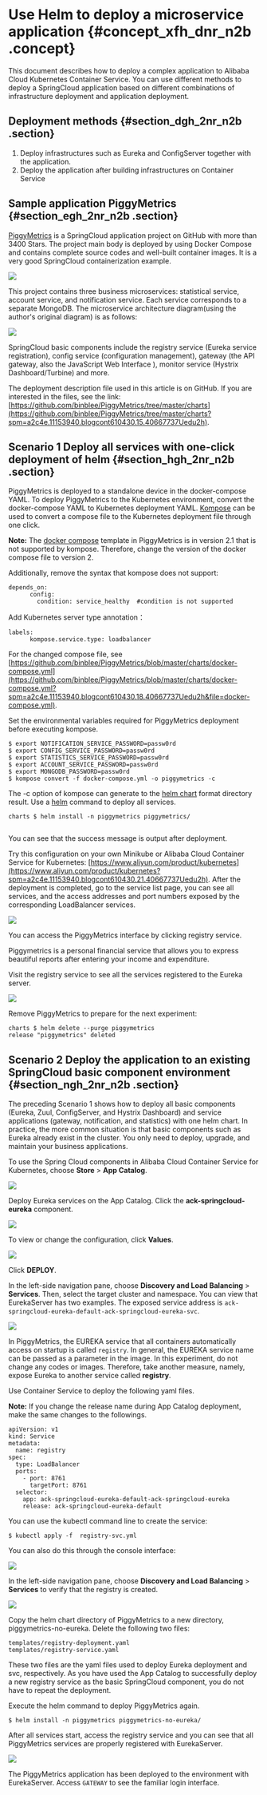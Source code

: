 # Use Helm to deploy a microservice application {#concept_xfh_dnr_n2b .concept}

This document describes how to deploy a complex application to Alibaba Cloud Kubernetes Container Service. You can use different methods to deploy a SpringCloud application based on different combinations of infrastructure deployment and application deployment.

## Deployment methods {#section_dgh_2nr_n2b .section}

1.  Deploy infrastructures such as Eureka and ConfigServer together with the application.
2.  Deploy the application after building infrastructures on Container Service

## Sample application PiggyMetrics {#section_egh_2nr_n2b .section}

[PiggyMetrics](https://github.com/sqshq/PiggyMetrics?spm=a2c4e.11153940.blogcont610430.14.40667737Uedu2h) is a SpringCloud application project on GitHub with more than 3400 Stars. The project main body is deployed by using Docker Compose and contains complete source codes and well-built container images. It is a very good SpringCloud containerization example.

![](http://static-aliyun-doc.oss-cn-hangzhou.aliyuncs.com/assets/img/16138/15574766287362_en-US.png)

This project contains three business microservices: statistical service, account service, and notification service. Each service corresponds to a separate MongoDB. The microservice architecture diagram\(using the author's original diagram\) is as follows:

![](http://static-aliyun-doc.oss-cn-hangzhou.aliyuncs.com/assets/img/16138/15574766287363_en-US.png)

SpringCloud basic components include the registry service \(Eureka service registration\), config service \(configuration management\), gateway \(the API gateway, also the JavaScript Web Interface \), monitor service \(Hystrix Dashboard/Turbine\) and more.

The deployment description file used in this article is on GitHub. If you are interested in the files, see the link: [https://github.com/binblee/PiggyMetrics/tree/master/charts](https://github.com/binblee/PiggyMetrics/tree/master/charts?spm=a2c4e.11153940.blogcont610430.15.40667737Uedu2h).

## Scenario 1 Deploy all services with one-click deployment of helm {#section_hgh_2nr_n2b .section}

PiggyMetrics is deployed to a standalone device in the docker-compose YAML. To deploy PiggyMetrics to the Kubernetes environment, convert the docker-compose YAML to Kubernetes deployment YAML. [Kompose](http://kompose.io/?spm=a2c4e.11153940.blogcont610430.16.40667737Uedu2h) can be used to convert a compose file to the Kubernetes deployment file through one click.

**Note:** The [docker compose](https://github.com/sqshq/PiggyMetrics/blob/master/docker-compose.yml?spm=a2c4e.11153940.blogcont610430.17.40667737Uedu2h&file=docker-compose.yml) template in PiggyMetrics is in version 2.1 that is not supported by kompose. Therefore, change the version of the docker compose file to version 2.

Additionally, remove the syntax that kompose does not support:

```
depends_on:
      config:
        condition: service_healthy  #condition is not supported
```

Add Kubernetes server type annotation：

```
labels: 
      kompose.service.type: loadbalancer
```

For the changed compose file, see [https://github.com/binblee/PiggyMetrics/blob/master/charts/docker-compose.yml](https://github.com/binblee/PiggyMetrics/blob/master/charts/docker-compose.yml?spm=a2c4e.11153940.blogcont610430.18.40667737Uedu2h&file=docker-compose.yml).

Set the environmental variables required for PiggyMetrics deployment before executing kompose.

```
$ export NOTIFICATION_SERVICE_PASSWORD=passw0rd
$ export CONFIG_SERVICE_PASSWORD=passw0rd
$ export STATISTICS_SERVICE_PASSWORD=passw0rd
$ export ACCOUNT_SERVICE_PASSWORD=passw0rd
$ export MONGODB_PASSWORD=passw0rd
$ kompose convert -f docker-compose.yml -o piggymetrics -c
```

The -c option of kompose can generate to the [helm chart](https://docs.helm.sh/chart_template_guide?spm=a2c4e.11153940.blogcont610430.19.40667737Uedu2h) format directory result. Use a [helm](https://helm.sh/?spm=a2c4e.11153940.blogcont610430.20.40667737Uedu2h) command to deploy all services.

```
charts $ helm install -n piggymetrics piggymetrics/
			
```

You can see that the success message is output after deployment.

Try this configuration on your own Minikube or Alibaba Cloud Container Service for Kubernetes: [https://www.aliyun.com/product/kubernetes](https://www.aliyun.com/product/kubernetes?spm=a2c4e.11153940.blogcont610430.21.40667737Uedu2h). After the deployment is completed, go to the service list page, you can see all services, and the access addresses and port numbers exposed by the corresponding LoadBalancer services.

![](http://static-aliyun-doc.oss-cn-hangzhou.aliyuncs.com/assets/img/16138/15574766287369_en-US.png)

You can access the PiggyMetrics interface by clicking registry service.

Piggymetrics is a personal financial service that allows you to express beautiful reports after entering your income and expenditure.

Visit the registry service to see all the services registered to the Eureka server.

![](http://static-aliyun-doc.oss-cn-hangzhou.aliyuncs.com/assets/img/16138/15574766287371_en-US.png)

Remove PiggyMetrics to prepare for the next experiment:

```
charts $ helm delete --purge piggymetrics
release "piggymetrics" deleted
```

## Scenario 2 Deploy the application to an existing SpringCloud basic component environment {#section_ngh_2nr_n2b .section}

The preceding Scenario 1 shows how to deploy all basic components \(Eureka, Zuul, ConfigServer, and Hystrix Dashboard\) and service applications \(gateway, notification, and statistics\) with one helm chart. In practice, the more common situation is that basic components such as Eureka already exist in the cluster. You only need to deploy, upgrade, and maintain your business applications.

To use the Spring Cloud components in Alibaba Cloud Container Service for Kubernetes, choose **Store** \> **App Catalog**.

![](http://static-aliyun-doc.oss-cn-hangzhou.aliyuncs.com/assets/img/16138/15574766287390_en-US.png)

Deploy Eureka services on the App Catalog. Click the **ack-springcloud-eureka** component.

![](http://static-aliyun-doc.oss-cn-hangzhou.aliyuncs.com/assets/img/16138/15574766287391_en-US.png)

To view or change the configuration, click **Values**.

![](http://static-aliyun-doc.oss-cn-hangzhou.aliyuncs.com/assets/img/16138/15574766287392_en-US.png)

Click **DEPLOY**.

In the left-side navigation pane, choose **Discovery and Load Balancing** \> **Services**. Then, select the target cluster and namespace. You can view that EurekaServer has two examples. The exposed service address is `ack-springcloud-eureka-default-ack-springcloud-eureka-svc`.

![](http://static-aliyun-doc.oss-cn-hangzhou.aliyuncs.com/assets/img/16138/15574766287393_en-US.png)

In PiggyMetrics, the EUREKA service that all containers automatically access on startup is called `registry`. In general, the EUREKA service name can be passed as a parameter in the image. In this experiment, do not change any codes or images. Therefore, take another measure, namely, expose Eureka to another service called **registry**.

Use Container Service to deploy the following yaml files.

**Note:** If you change the release name during App Catalog deployment, make the same changes to the followings.

```
apiVersion: v1
kind: Service
metadata:
  name: registry
spec:
  type: LoadBalancer
  ports:
    - port: 8761
      targetPort: 8761
  selector:
    app: ack-springcloud-eureka-default-ack-springcloud-eureka
    release: ack-springcloud-eureka-default
```

You can use the kubectl command line to create the service:

```
$ kubectl apply -f  registry-svc.yml
```

You can also do this through the console interface:

![](http://static-aliyun-doc.oss-cn-hangzhou.aliyuncs.com/assets/img/16138/15574766287394_en-US.png)

In the left-side navigation pane, choose **Discovery and Load Balancing** \> **Services** to verify that the registry is created.

![](http://static-aliyun-doc.oss-cn-hangzhou.aliyuncs.com/assets/img/16138/15574766287395_en-US.png)

Copy the helm chart directory of PiggyMetrics to a new directory, piggymetrics-no-eureka. Delete the following two files:

```
templates/registry-deployment.yaml
templates/registry-service.yaml
```

These two files are the yaml files used to deploy Eureka deployment and svc, respectively. As you have used the App Catalog to successfully deploy a new registry service as the basic SpringCloud component, you do not have to repeat the deployment.

Execute the helm command to deploy PiggyMetrics again.

```
$ helm install -n piggymetrics piggymetrics-no-eureka/
```

After all services start, access the registry service and you can see that all PiggyMetrics services are properly registered with EurekaServer.

![](http://static-aliyun-doc.oss-cn-hangzhou.aliyuncs.com/assets/img/16138/15574766287397_en-US.png)

The PiggyMetrics application has been deployed to the environment with EurekaServer. Access `GATEWAY` to see the familiar login interface.

